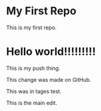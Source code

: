 # My First Repo
This is my first repo.
# Hello world!!!!!!!!!

This is my push thing.

This change was made on GitHub.

This was in tages test.

This is the main edit.